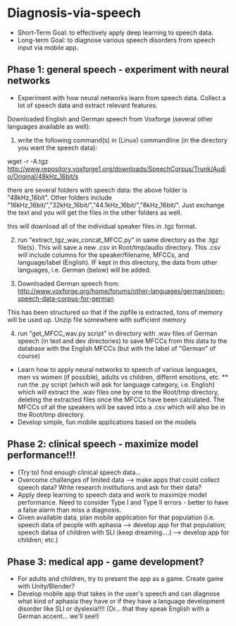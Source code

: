 # Diagnosis-via-speech
* Short-Term Goal: to effectively apply deep learning to speech data. 
* Long-term Goal: to diagnose various speech disorders from speech input via mobile app.  


## Phase 1: general speech - experiment with neural networks
* Experiment with how neural networks learn from speech data. Collect a lot of speech data and extract relevant features.

Downloaded English and German speech from Voxforge (several other languages available as well): 

1) write the following command(s) in (Linux) commandline (in the directory you want the speech data):  

wget -r -A.tgz http://www.repository.voxforge1.org/downloads/SpeechCorpus/Trunk/Audio/Original/48kHz_16bit/s

there are several folders with speech data: the above folder is "48kHz_16bit". Other folders include "16kHz_16bit/","32kHz_16bit/","44.1kHz_16bit/","8kHz_16bit/". Just exchange the text and you will get the files in the other folders as well.

this will download all of the individual speaker files in .tgz format. 

2) run "extract_tgz_wav_concat_MFCC.py" in same directory as the .tgz file(s). This will save a new .csv in  Root/tmp/audio directory. This .csv will include columns for the speaker/filename, MFCCs, and language/label (English). IF kept in this directory, the data from other languages, i.e. German (below) will be added.

3) Downloaded German speech from: http://www.voxforge.org/home/forums/other-languages/german/open-speech-data-corpus-for-german

This has been structured so that if the zipfile is extracted, tons of memory will be used up. Unzip file somewhere with sufficient memory

4) run "get_MFCC_wav.py script" in directory with .wav files of German speech (in test and dev directories) to save MFCCs from this data to the database with the English MFCCs (but with the label of "German" of course)

* Learn how to apply neural networks to speech of various languages, men vs women (if possible), adults vs children, differnt emotions, etc.
** run the .py script (which will ask for language category, i.e. English) which will extract the .wav files one by one to the Root/tmp directory, deleting the extracted files once the MFCCs have been calculated. The MFCCs of all the speakers will be saved into a .csv which will also be in the Root/tmp directory.
* Develop simple, fun mobile applications based on the models

## Phase 2: clinical speech - maximize model performance!!!
* (Try to) find enough clinical speech data... 
* Overcome challenges of limited data --> make apps that could collect speech data? Write research institutions and ask for their data?
* Apply deep learning to speech data and work to maximize model performance. Need to consider Type I and Type II errors - better to have a false alarm than miss a diagnosis.
* Given available data, plan mobile application for that population (i.e. speech data of people with aphasia --> develop app for that population; speech dataa of children with SLI (keep dreaming....) --> develop app for children; etc.) 

## Phase 3: medical app - game development?
* For adults and children, try to present the app as a game. Create game with Unity/Blender? 
* Develop mobile app that takes in the user's speech and can diagnose what kind of aphasia they have or if they have a language development disorder like SLI or dyslexia!!!! (Or... that they speak English with a German accent... we'll see!)
